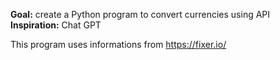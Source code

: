 __Goal:__ create a Python program to convert currencies using API  
__Inspiration:__ Chat GPT

This program uses informations from https://fixer.io/